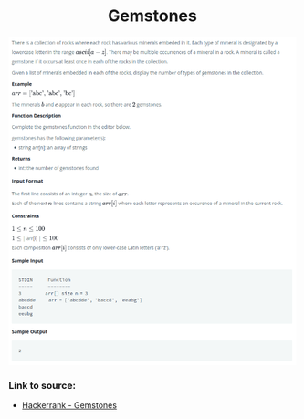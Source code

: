 <h1 align="center">Gemstones</h1>

![alt text](https://github.com/matthew01lokiet/Algorithmic-exercises/blob/main/z_description_images/Strings/gemstones.png?raw=true)


### Link to source: 
- <a href="https://www.hackerrank.com/challenges/gem-stones/problem">Hackerrank - Gemstones</a>

